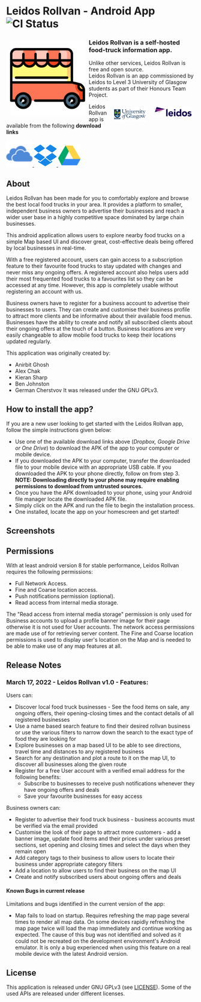 # Leidos Rollvan - Android App ![CI Status](https://stgit.dcs.gla.ac.uk/team-project-h/2021/cs26/cs26-main/badges/master/pipeline.svg)

<img src="/readme/food-truck-svgrepo-com.svg" align="left"
width="200" hspace="10" vspace="10">

### Leidos Rollvan is a self-hosted food-truck information app.  
Unlike other services, Leidos Rollvan is free and open source.  
Leidos Rollvan is an app commissioned by Leidos to Level 3 University of Glasgow students as part of their Honours Team Project.

[<img src="/readme/logo-leidos.png" align="right"
width="100" hspace="10" vspace="10">](https://www.leidos.com/)

[<img src="/readme/uni-of-glasgow.jpg" align="right"
width="90" hspace="10" vspace="10">](https://www.gla.ac.uk/)

Leidos Rollvan app is available from the following **download links**


<p align="left">
<a href="#">
    <img alt="Get it on One Drive" height="70" src="readme/onedrive-svgrepo-com.svg" />
</a> 

<a href="https://www.dropbox.com/s/00idpk0itzeryes/app-debug.apk?dl=1">
    <img alt="Get it on DropBox" height="60" src="readme/dropbox-svgrepo-com.svg" />
</a> 

<a href="https://drive.google.com/uc?export=download&id=1f3ayK3_l3t3yrM4ONuitqK6AoqZF4EPQ">
    <img alt="Get it on Google Drive" height="60" src="readme/google-drive-social-media-svgrepo-com.svg" />
</a> 
</p>

## About

Leidos Rollvan has been made for you to comfortably explore and browse the best local food trucks in your area.
It provides a platform to smaller, independent business owners to advertise their businesses and reach a wider user base in a highly competitive space dominated by large chain businesses. 

This android application allows users to explore nearby food trucks on a simple Map based UI and discover great, cost-effective deals being offered by local businesses in real-time.

With a free registered account, users can gain access to a subscription feature to their favourite food trucks to stay updated with changes and never miss any ongoing offers. A registered account also helps users add their most frequented food trucks to a favourites list so they can be accessed at any time. However, this app is completely usable without registering an account with us. 

Business owners have to register for a business account to advertise their businesses to users. They can create and customise their business profile to attract more clients and be informative about their available food menus. Businesses have the ability to create and notify all subscribed clients about their ongoing offers at the touch of a button. Business locations are very easily changeable to allow mobile food trucks to keep their locations updated regularly. 

This application was originally created by:
- Anirbit Ghosh
- Alex Chak
- Kieran Sharp
- Ben Johnston
- German Cherstvov
It was released under the GNU GPLv3.

## How to install the app?

If you are a new user looking to get started with the Leidos Rollvan app, follow the simple instructions given below:

  - Use one of the available download links above (_Dropbox, Google Drive or One Drive_) to download the APK of the app to your computer or mobile device. 
  - If you downloaded the APK to your computer, transfer the downloaded file to your mobile device with an appropriate USB cable. If you downloaded the APK to your phone directly, follow on from step 3. **NOTE: Downloading directly to your phone may require enabling permissions to download from untrusted sources.**
  - Once you have the APK downloaded to your phone, using your Android file manager locate the downloaded APK file. 
  - Simply click on the APK and run the file to begin the installation process. 
  - One installed, locate the app on your homescreen and get started!

## Screenshots

## Permissions

With at least android version 8 for stable performance, Leidos Rollvan requires the following permissions:
- Full Network Access.
- Fine and Coarse location access.
- Push notifications permission (optional).
- Read access from internal media storage.

The "Read access from internal media storage" permission is only used for Business accounts to upload a profile banner image for their page otherwise it is not used for User accounts. The network access permissions are made use of for retrieving server content. The Fine and Coarse location permissions is used to display user's location on the Map and is needed to be able to make use of any map features at all.

## Release Notes

### March 17, 2022 - Leidos Rollvan v1.0 - Features:

Users can:
- Discover local food truck businesses - See the food items on sale, any ongoing offers, their opening-closing times and the contact details of all registered businesses
- Use a name based search feature to find their desired rollvan business or use the various filters to narrow down the search to the exact type of food they are looking for
- Explore businesses on a map based UI to be able to see directions, travel time and distances to any registered business
- Search for any destination and plot a route to it on the map UI, to discover all businesses along the given route
- Register for a free User account with a verified email address for the following benefits:
    - Subscribe to businesses to receive push notifications whenever they have ongoing offers and deals
    - Save your favourite businesses for easy access

Business owners can:
- Register to advertise their food truck business - business accounts must be verified via the email provided
- Customise the look of their page to attract more customers - add a banner image, update food items and their prices under various preset sections, set opening and closing times and select the days when they remain open
- Add category tags to their business to allow users to locate their business under appropriate category filters
- Add a location to allow users to find their business on the map UI
- Create and notify subscribed users about ongoing offers and deals

#### Known Bugs in current release

Limitations and bugs identified in the current version of the app:
- Map fails to load on startup. Requires refreshing the map page several times to render all map data. On some devices rapidly refreshing the map page twice will load the map immediately and continue working as expected. The cause of this bug was not identified and solved as it could not be recreated on the development environment's Android emulator. It is only a bug experienced when using this feature on a real mobile device with the latest Android version.

## License

This application is released under GNU GPLv3 (see [LICENSE](LICENSE)).
Some of the used APIs are released under different licenses.
